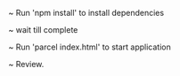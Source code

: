 ~ Run 'npm install' to install dependencies

~ wait till complete

~ Run 'parcel index.html' to start application

~ Review.